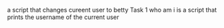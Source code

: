 a script that changes cureent user to betty
Task 1 who am i is a script that prints the username of the current user
